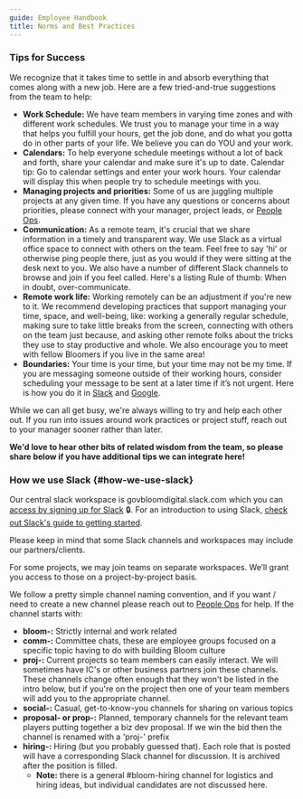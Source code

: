 ```yaml
---
guide: Employee Handbook
title: Norms and Best Practices
---
```


### Tips for Success

We recognize that it takes time to settle in and absorb everything that comes along with a new job. Here are a few tried-and-true suggestions from the team to help:

* **Work Schedule:** We have team members in varying time zones and with different work schedules. We trust you to manage your time in a way that helps you fulfill your hours, get the job done, and do what you gotta do in other parts of your life. We believe you can do YOU and your work.
* **Calendars:** To help everyone schedule meetings without a lot of back and forth, share your calendar and make sure it's up to date. Calendar tip: Go to calendar settings and enter your work hours. Your calendar will display this when people try to schedule meetings with you.
* **Managing projects and priorities:** Some of us are juggling multiple projects at any given time. If you have any questions or concerns about priorities, please connect with your manager, project leads, or [People Ops](mailto:blossom@bloomworks.digital).
* **Communication:** As a remote team, it's crucial that we share information in a timely and transparent way. We use Slack as a virtual office space to connect with others on the team. Feel free to say 'hi' or otherwise ping people there, just as you would if they were sitting at the desk next to you. We also have a number of different Slack channels to browse and join if you feel called. Here's a listing Rule of thumb: When in doubt, over-communicate.
* **Remote work life:** Working remotely can be an adjustment if you're new to it. We recommend developing practices that support managing your time, space, and well-being, like: working a generally regular schedule, making sure to take little breaks from the screen, connecting with others on the team just because, and asking other remote folks about the tricks they use to stay productive and whole. We also encourage you to meet with fellow Bloomers if you live in the same area!
* **Boundaries:** Your time is your time, but your time may not be my time. If you are messaging someone outside of their working hours, consider scheduling your message to be sent at a later time if it’s not urgent. Here is how you do it in [Slack](https://slack.com/help/articles/201457107-Send-and-read-messages#send-or-schedule-messages) and [Google](https://support.google.com/messages/answer/10456318?hl=en#zippy=%2Cset-a-reminder-for-a-message%2Cschedule-messages).

While we can all get busy, we're always willing to try and help each other out. If you run into issues around work practices or project stuff, reach out to your manager sooner rather than later.

**We'd love to hear other bits of related wisdom from the team, so please share below if you have additional tips we can integrate here!**

### How we use Slack {#how-we-use-slack}

Our central slack workspace is govbloomdigital.slack.com which you can [access by signing up for Slack](https://join.slack.com/t/govbloomdigital/signup) 🔒. For an introduction to using Slack, [check out Slack's guide to getting started](https://slack.com/help/articles/218080037-Getting-started-for-new-members).

Please keep in mind that some Slack channels and workspaces may include our partners/clients.

For some projects, we may join teams on separate workspaces. We’ll grant you access to those on a project-by-project basis.

We follow a pretty simple channel naming convention, and if you want / need to create a new channel please reach out to [People Ops](mailto:blossom@bloomworks.digital) for help. If the channel starts with:

* **bloom-:** Strictly internal and work related
* **comm-:** Committee chats, these are employee groups focused on a specific topic having to do with building Bloom culture
* **proj-:**  Current projects so team members can easily interact. We will sometimes have IC's or other business partners join these channels. These channels change often enough that they won't be listed in the intro below, but if you're on the project then one of your team members will add you to the appropriate channel.
* **social-:** Casual, get-to-know-you channels for sharing on various topics
* **proposal- or prop-:** Planned, temporary channels for the relevant team players putting together a biz dev proposal. If we win the bid then the channel is renamed with a 'proj-' prefix
* **hiring-:** Hiring (but you probably guessed that). Each role that is posted will have a corresponding Slack channel for discussion. It is archived after the position is filled.
    * **Note:** there is a general #bloom-hiring channel for logistics and hiring ideas, but individual candidates are not discussed here.